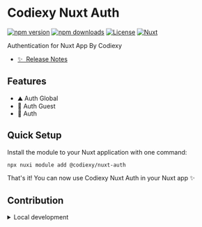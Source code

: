 <!--
Get your module up and running quickly.

Find and replace all on all files (CMD+SHIFT+F):
- Name: Nuxt Auth
- Package name: @codiexy/next-auth
- Description: Authentication for Nuxt App
-->

# Codiexy Nuxt Auth

[![npm version][npm-version-src]][npm-version-href]
[![npm downloads][npm-downloads-src]][npm-downloads-href]
[![License][license-src]][license-href]
[![Nuxt][nuxt-src]][nuxt-href]

Authentication for Nuxt App By Codiexy

- [✨ &nbsp;Release Notes](/CHANGELOG.md)
<!-- - [🏀 Online playground](https://stackblitz.com/github/your-org/my-module?file=playground%2Fapp.vue) -->
<!-- - [📖 &nbsp;Documentation](https://example.com) -->

## Features

<!-- Highlight some of the features your module provide here -->
- ⛰ Auth Global
- 🚠 Auth Guest
- 🌲 Auth

## Quick Setup

Install the module to your Nuxt application with one command:

```bash
npx nuxi module add @codiexy/nuxt-auth
```

That's it! You can now use Codiexy Nuxt Auth in your Nuxt app ✨


## Contribution

<details>
  <summary>Local development</summary>
  
  ```bash
  # Install dependencies
  npm install
  
  # Generate type stubs
  npm run dev:prepare
  
  # Develop with the playground
  npm run dev
  
  # Build the playground
  npm run dev:build
  
  # Run ESLint
  npm run lint
  
  # Run Vitest
  npm run test
  npm run test:watch
  
  # Release new version
  npm run release
  ```

</details>


<!-- Badges -->
[npm-version-src]: https://img.shields.io/npm/v/@codiexy/nuxt-auth/latest.svg?style=flat&colorA=020420&colorB=00DC82
[npm-version-href]: https://npmjs.com/package/@codiexy/nuxt-auth

[npm-downloads-src]: https://img.shields.io/npm/dm/@codiexy/nuxt-auth.svg?style=flat&colorA=020420&colorB=00DC82
[npm-downloads-href]: https://npm.chart.dev/@codiexy/nuxt-auth

[license-src]: https://img.shields.io/npm/l/@codiexy/nuxt-auth.svg?style=flat&colorA=020420&colorB=00DC82
[license-href]: https://npmjs.com/package/@codiexy/nuxt-auth

[nuxt-src]: https://img.shields.io/badge/Nuxt-020420?logo=nuxt.js
[nuxt-href]: https://nuxt.com
